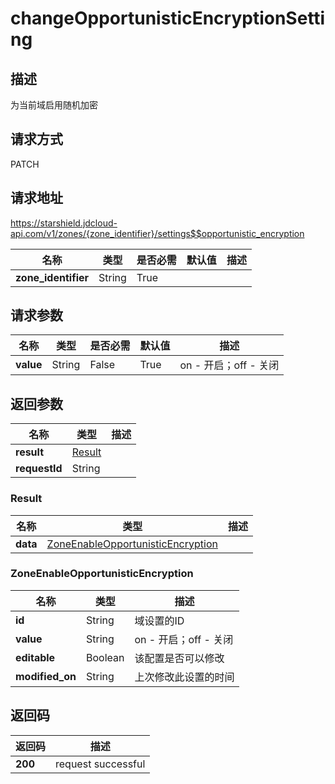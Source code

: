 # changeOpportunisticEncryptionSetting


## 描述
为当前域启用随机加密

## 请求方式
PATCH

## 请求地址
https://starshield.jdcloud-api.com/v1/zones/{zone_identifier}/settings$$opportunistic_encryption

|名称|类型|是否必需|默认值|描述|
|---|---|---|---|---|
|**zone_identifier**|String|True| | |

## 请求参数
|名称|类型|是否必需|默认值|描述|
|---|---|---|---|---|
|**value**|String|False|True|on - 开启；off - 关闭|


## 返回参数
|名称|类型|描述|
|---|---|---|
|**result**|[Result](changeOpportunisticEncryptionSetting#result)| |
|**requestId**|String| |

### <div id="result">Result</div>
|名称|类型|描述|
|---|---|---|
|**data**|[ZoneEnableOpportunisticEncryption](changeOpportunisticEncryptionSetting#zoneenableopportunisticencryption)| |
### <div id="zoneenableopportunisticencryption">ZoneEnableOpportunisticEncryption</div>
|名称|类型|描述|
|---|---|---|
|**id**|String|域设置的ID|
|**value**|String|on - 开启；off - 关闭|
|**editable**|Boolean|该配置是否可以修改|
|**modified_on**|String|上次修改此设置的时间|

## 返回码
|返回码|描述|
|---|---|
|**200**|request successful|
